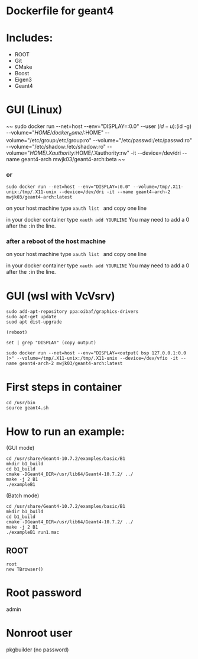 # Dockerfile for geant4 

# Includes:
- ROOT
- Git
- CMake
- Boost
- Eigen3
- Geant4


# GUI (Linux)
~~
sudo docker run --net=host --env="DISPLAY=:0.0" --user $(id -u):$(id -g) --volume="$HOME/docker_home/:$HOME" --volume="/etc/group:/etc/group:ro" --volume="/etc/passwd:/etc/passwd:ro" --volume="/etc/shadow:/etc/shadow:ro" --volume="$HOME/.Xauthority:$HOME/.Xauthority:rw" -it --device=/dev/dri --name geant4-arch mwjk03/geant4-arch:beta
~~
### or
```
sudo docker run --net=host --env="DISPLAY=:0.0" --volume=/tmp/.X11-unix:/tmp/.X11-unix --device=/dev/dri -it --name geant4-arch-2 mwjk03/geant4-arch:latest
```
on your host machine type ```xauth list ``` and copy one line

in your docker container type ```xauth add YOURLINE``` You may need to add a 0 after the `:`in the line.
### after a reboot of the host machine

on your host machine type ```xauth list ``` and copy one line

in your docker container type ```xauth add YOURLINE``` You may need to add a 0 after the `:`in the line.


# GUI (wsl with VcVsrv)
```
sudo add-apt-repository ppa:oibaf/graphics-drivers
sudo apt-get update
suod apt dist-upgrade

(reboot)

set | grep "DISPLAY" (copy output)

sudo docker run --net=host --env="DISPLAY=<output( bsp 127.0.0.1:0.0 )>" --volume=/tmp/.X11-unix:/tmp/.X11-unix --device=/dev/vfio -it --name geant4-arch-2 mwjk03/geant4-arch:latest
```

# First steps in container

```
cd /usr/bin
source geant4.sh

```

# How to run an example:
(GUI mode)
```
cd /usr/share/Geant4-10.7.2/examples/basic/B1
mkdir b1_build
cd b1_build
cmake -DGeant4_DIR=/usr/lib64/Geant4-10.7.2/ ../
make -j 2 B1
./exampleB1
```
(Batch mode)
```
cd /usr/share/Geant4-10.7.2/examples/basic/B1
mkdir b1_build
cd b1_build
cmake -DGeant4_DIR=/usr/lib64/Geant4-10.7.2/ ../
make -j 2 B1
./exampleB1 run1.mac
```
## ROOT
```
root
new TBrowser()
```

# Root password
admin

# Nonroot user
pkgbuilder (no password)